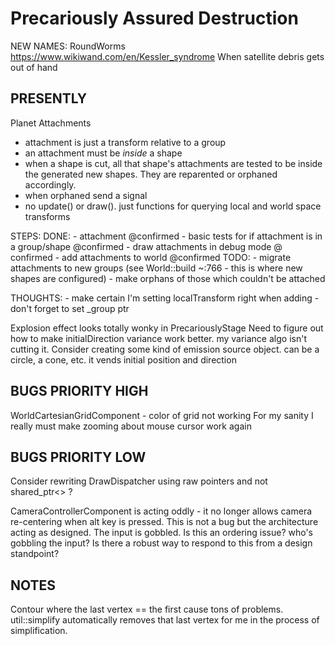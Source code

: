 # Precariously Assured Destruction

NEW NAMES:
RoundWorms
https://www.wikiwand.com/en/Kessler_syndrome
When satellite debris gets out of hand

## PRESENTLY

Planet Attachments
- attachment is just a transform relative to a group
- an attachment must be *inside* a shape
- when a shape is cut, all that shape's attachments are tested to be inside the generated new shapes. They are reparented or orphaned accordingly.
- when orphaned send a signal
- no update() or draw(). just functions for querying local and world space transforms

STEPS:
DONE:
    - attachment @confirmed
    - basic tests for if attachment is in a group/shape @confirmed
    - draw attachments in debug mode @ confirmed
    - add attachments to world @confirmed
TODO:
    - migrate attachments to new groups (see World::build ~:766 - this is where new shapes are configured)
        - make orphans of those which couldn't be attached
    
THOUGHTS:
    - make certain I'm setting localTransform right when adding
    - don't forget to set _group ptr
    


Explosion effect looks totally wonky in PrecariouslyStage
	Need to figure out how to make initialDirection variance work better. my variance algo isn't cutting it.
		Consider creating some kind of emission source object. can be a circle, a cone, etc. it vends initial position and direction

## BUGS PRIORITY HIGH

WorldCartesianGridComponent - color of grid not working
For my sanity I really must make zooming about mouse cursor work again

## BUGS PRIORITY LOW

Consider rewriting DrawDispatcher using raw pointers and not shared_ptr<> ?

CameraControllerComponent is acting oddly - it no longer allows camera re-centering when alt key is pressed.
	This is not a bug but the architecture acting as designed. The input is gobbled.
	Is this an ordering issue? who's gobbling the input?
	Is there a robust way to respond to this from a design standpoint?

## NOTES
Contour where the last vertex == the first cause tons of problems. util::simplify automatically removes that last vertex for me in the process of simplification.
